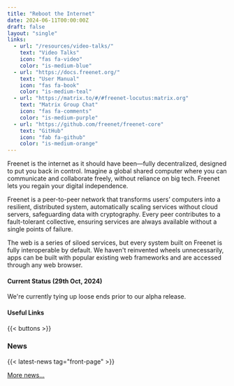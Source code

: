 ```yaml
---
title: "Reboot the Internet"
date: 2024-06-11T00:00:00Z
draft: false
layout: "single"
links:
  - url: "/resources/video-talks/"
    text: "Video Talks"
    icon: "fas fa-video"
    color: "is-medium-blue"
  - url: "https://docs.freenet.org/"
    text: "User Manual"
    icon: "fas fa-book"
    color: "is-medium-teal"
  - url: "https://matrix.to/#/#freenet-locutus:matrix.org"
    text: "Matrix Group Chat"
    icon: "fas fa-comments"
    color: "is-medium-purple"
  - url: "https://github.com/freenet/freenet-core"
    text: "GitHub"
    icon: "fab fa-github"
    color: "is-medium-orange"
---
```


Freenet is the internet as it should have been—fully decentralized, designed to put you back in
control. Imagine a global shared computer where you can communicate and collaborate freely, without
reliance on big tech. Freenet lets you regain your digital independence.

Freenet is a peer-to-peer network that transforms users’ computers into a resilient, distributed
system, automatically scaling services without cloud servers, safeguarding data with cryptography.
Every peer contributes to a fault-tolerant collective, ensuring services are always available
without a single points of failure.

The web is a series of siloed services, but every system built on Freenet is fully interoperable by
default. We haven't reinvented wheels unnecessarily, apps can be built with popular existing web
frameworks and are accessed through any web browser.

#### Current Status (29th Oct, 2024)

We're currently tying up loose ends prior to our alpha release.

#### Useful Links

{{< buttons >}}

### News

{{< latest-news tag="front-page" >}}

[More news...](news)
